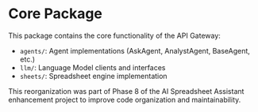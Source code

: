 # Core Package

This package contains the core functionality of the API Gateway:

- `agents/`: Agent implementations (AskAgent, AnalystAgent, BaseAgent, etc.)
- `llm/`: Language Model clients and interfaces
- `sheets/`: Spreadsheet engine implementation

This reorganization was part of Phase 8 of the AI Spreadsheet Assistant enhancement project to improve code organization and maintainability. 